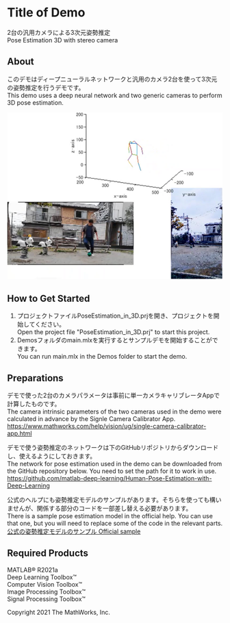 # Title of Demo
2台の汎用カメラによる3次元姿勢推定  
Pose Estimation 3D with stereo camera

## About
このデモはディープニューラルネットワークと汎用のカメラ2台を使って3次元の姿勢推定を行うデモです。  
This demo uses a deep neural network and two generic cameras to perform 3D pose estimation.

![結果 - Result](Data/md/readmeImage.jpg)

## How to Get Started
1. プロジェクトファイルPoseEstimation_in_3D.prjを開き、プロジェクトを開始してください。  
Open the project file "PoseEstimation_in_3D.prj" to start this project.
2. Demosフォルダのmain.mlxを実行するとサンプルデモを開始することができます。  
You can run main.mlx in the Demos folder to start the demo.

## Preparations
デモで使った2台のカメラパラメータは事前に単一カメラキャリブレータAppで計算したものです。  
The camera intrinsic parameters of the two cameras used in the demo were calculated in advance by the Signle Camera Calibrator App.  
<https://www.mathworks.com/help/vision/ug/single-camera-calibrator-app.html>

デモで使う姿勢推定のネットワークは下のGitHubリポジトリからダウンロードし、使えるようにしておきます。  
The network for pose estimation used in the demo can be downloaded from the GitHub repository below. You need to set the path for it to work in use.  
<https://github.com/matlab-deep-learning/Human-Pose-Estimation-with-Deep-Learning>

公式のヘルプにも姿勢推定モデルのサンプルがあります。そちらを使っても構いませんが、関係する部分のコードを一部差し替える必要があります。  
There is a sample pose estimation model in the official help. You can use that one, but you will need to replace some of the code in the relevant parts.  
[公式の姿勢推定モデルのサンプル Official sample](https://www.mathworks.com/help/deeplearning/ug/estimate-body-pose-using-deep-learning.html)

## Required Products
MATLAB&reg; R2021a  
Deep Learning Toolbox&trade;  
Computer Vision Toolbox&trade;  
Image Processing Toolbox&trade;  
Signal Processing Toolbox&trade;

Copyright 2021 The MathWorks, Inc.